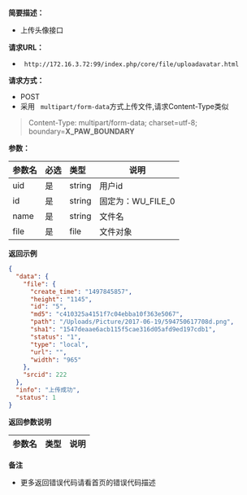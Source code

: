 **简要描述：** 

- 上传头像接口

**请求URL：** 
- ` http://172.16.3.72:99/index.php/core/file/uploadavatar.html`
  
**请求方式：**
- POST 
- 采用 ` multipart/form-data`方式上传文件,请求Content-Type类似

> Content-Type: multipart/form-data; charset=utf-8; boundary=__X_PAW_BOUNDARY__

**参数：** 

|参数名|必选|类型|说明|
|:----    |:---|:----- |-----   |
|uid |是  |string |用户id |
|id |是  |string |固定为：WU_FILE_0  |
|name |是  |string | 文件名   |
|file    |是  |file | 文件对象   |

 **返回示例**

``` json
{
  "data": {
    "file": {
      "create_time": "1497845857",
      "height": "1145",
      "id": "5",
      "md5": "c410325a4151f7c04ebba10f363e5067",
      "path": "/Uploads/Picture/2017-06-19/594750617708d.png",
      "sha1": "1547deaae6acb115f5cae316d05afd9ed197cdb1",
      "status": "1",
      "type": "local",
      "url": "",
      "width": "965"
    },
    "srcid": 222
  },
  "info": "上传成功",
  "status": 1
}
```

 **返回参数说明** 

|参数名|类型|说明|
|:-----  |:-----|-----                           |

 **备注** 

- 更多返回错误代码请看首页的错误代码描述
